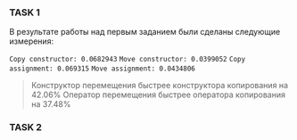 ### TASK 1
В результате работы над первым заданием были сделаны следующие измерения:

`Copy constructor: 0.0682943`
`Move constructor: 0.0399052`
`Copy assignment: 0.069315`
`Move assignment: 0.0434806`

> Конструктор перемещения быстрее конструктора копирования на 42.06%
> Оператор перемещения быстрее оператора копирования на 37.48%

### TASK 2
